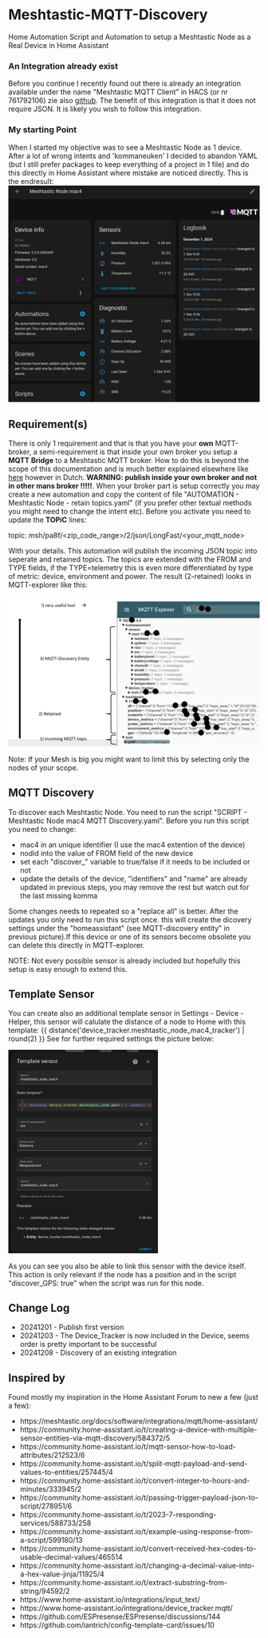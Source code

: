 # Meshtastic-MQTT-Discovery
Home Automation Script and Automation to setup a Meshtastic Node as a Real Device in Home Assistant

<h3>An Integration already exist</h2>
Before you continue I recently found out there is already an integration available under the name "Meshtastic MQTT Client" in HACS (or nr 761792106) zie also <a href="https://github.com/kvj/hass_Mtastic_MQTT">github</a>.
The benefit of this integration is that it does not require JSON. It is likely you wish to follow this integration.

<h3>My starting Point</h2>
When I started my objective was to see a Meshtastic Node as 1 device. After a lot of wrong intents and 'kommaneuken' I decided to abandon YAML (but I still prefer packages to keep everything of a project in 1 file) and do this directly in Home Assistant where mistake are noticed directly. This is the endresult:

<img src="Meshtastic.png" width="700" />
 
<h2>Requirement(s)</h2>

There is only 1 requirement and that is that you have your <b>own</b> MQTT-broker, a semi-requirement is that inside your own broker you setup a <b>MQTT Bridge</b> to a Meshtastic MQTT broker. How to do this is beyond the scope of this documentation and is much better explained elsewhere like <a href="https://www.meshnet.nl/setup-mqtt-bridge.html">here</a> however in Dutch. <b>WARNING: publish inside your own broker and not in other mans broker !!!!!</b>. When your broker part is setup correctly you may create a new automation and copy the content of file "AUTOMATION - Meshtastic Node - retain topics.yaml" (if you prefer other textual methods you might need to change the intent etc). Before you activate you need to update the <b>TOPiC</b> lines:

topic: msh/pa8f/<zip_code_range>/2/json/LongFast/<your_mqtt_node>

With your details. This automation will publish the incoming JSON topic into seperate and retained topics. The topics are extended with the FROM and TYPE fields, if the TYPE=telemetry this is even more differentiated by type of metric: device, environment and power. The result (2-retained) looks in MQTT-explorer like this: 

<img src="MQTT-explorer.png" width="600" />

Note: If your Mesh is big you might want to limit this by selecting only the nodes of your scope.

<h2>MQTT Discovery</h2
                    
To discover each Meshtastic Node. You need to run the script "SCRIPT - Meshtastic Node mac4 MQTT Discovery.yaml". Before you run this script you need to change: 
    <ul>
      <li>mac4 in an unique identifier (I use the mac4 extention of the device)</li>
      <li>nodid into the value of FROM field of the new device</li>
      <li>set each "discover_" variable to true/false if it needs to be included or not</li>
      <li>update the details of the device, "identifiers" and "name" are already updated in previous steps, you may remove the rest but watch out for the last missing komma</li>
    </ul>
Some changes needs to repeated so a "replace all" is better. After the updates you only need to run this script once. this will create the dicovery settings under the "homeassistant" (see MQTT-discovery entity" in previous picture).If this device or one of its sensors become obsolete you can delete this directly in MQTT-explorer.

NOTE: Not every possible sensor is already included but hopefully this setup is easy enough to extend this.

<h2>Template Sensor</h2

You can create also an additional template sensor in Settings - Device - Helper, this sensor will calulate the distance of a node to Home with this template:
{{ distance('device_tracker.meshtastic_node_mac4_tracker') | round(2) }}
See for further required settings the picture below:

<img src="template_sensor.png" width="300" />

As you can see you also be able to link this sensor with the device itself.
This action is only relevant if the node has a position and in the script "discover_GPS: true" when the script was run for this node.

<h2>Change Log</h2>

<ul>
<li>20241201 - Publish first version</li>
<li>20241203 - The Device_Tracker is now included in the Device, seems order is pretty important to be successful</li>
<li>20241208 - Discovery of an existing integration</li>  
</ul>

<h2>Inspired by</h2>

Found mostly my inspiration in the Home Assistant Forum to new a few (just a few):
<ul>
  <li>https://meshtastic.org/docs/software/integrations/mqtt/home-assistant/</li>
  <li>https://community.home-assistant.io/t/creating-a-device-with-multiple-sensor-entities-via-mqtt-discovery/584372/5</li>
  <li>https://community.home-assistant.io/t/mqtt-sensor-how-to-load-attributes/212523/6</li>
  <li>https://community.home-assistant.io/t/split-mqtt-payload-and-send-values-to-entities/257445/4</li>
  <li>https://community.home-assistant.io/t/convert-integer-to-hours-and-minutes/333945/2</li>
  <li>https://community.home-assistant.io/t/passing-trigger-payload-json-to-script/278951/6</li>
  <li>https://community.home-assistant.io/t/2023-7-responding-services/588733/258</li>
  <li>https://community.home-assistant.io/t/example-using-response-from-a-script/599180/13</li>
  <li>https://community.home-assistant.io/t/convert-received-hex-codes-to-usable-decimal-values/465514</li>
  <li>https://community.home-assistant.io/t/changing-a-decimal-value-into-a-hex-value-jinja/11925/4</li>
  <li>https://community.home-assistant.io/t/extract-substring-from-string/94592/2</li>
  <li>https://www.home-assistant.io/integrations/input_text/</li>
  <li>https://www.home-assistant.io/integrations/device_tracker.mqtt/</li>
  <li>https://github.com/ESPresense/ESPresense/discussions/144</li>
  <li>https://github.com/iantrich/config-template-card/issues/10</li>
</ul>
